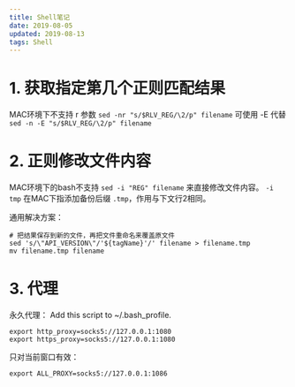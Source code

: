 ```yaml
---
title: Shell笔记
date: 2019-08-05
updated: 2019-08-13
tags: Shell
---
```


# 1. 获取指定第几个正则匹配结果

<!-- more -->

MAC环境下不支持 r 参数
`sed -nr "s/$RLV_REG/\2/p" filename`
可使用 -E 代替
`sed -n -E "s/$RLV_REG/\2/p" filename`

# 2. 正则修改文件内容

MAC环境下的bash不支持 `sed -i "REG" filename` 来直接修改文件内容。
`-i tmp` 在MAC下指添加备份后缀 `.tmp`，作用与下文行2相同。

通用解决方案：
```
# 把结果保存到新的文件，再把文件重命名来覆盖原文件
sed 's/\"API_VERSION\"/'${tagName}'/' filename > filename.tmp
mv filename.tmp filename
```

# 3. 代理
永久代理：
Add this script to ~/.bash_profile.
```shell script
export http_proxy=socks5://127.0.0.1:1080
export https_proxy=socks5://127.0.0.1:1080
```
只对当前窗口有效：
```shell script
export ALL_PROXY=socks5://127.0.0.1:1086
```
